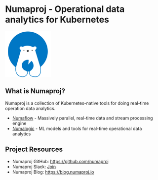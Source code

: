 # Numaproj - Operational data analytics for Kubernetes

<img src="docs/assets/numaproj-logo.svg" alt="numaproj-logo" width="150"/>

## What is Numaproj?

Numaproj is a collection of Kubernetes-native tools for doing real-time operation data analytics. 
* [Numaflow](https://github.com/numaproj/numaflow) - Massively parallel, real-time data and stream processing engine
* [Numalogic](https://github.com/numaproj/numalogic) - ML models and tools for real-time operational data analytics

## Project Resources
* Numaproj GitHub: https://github.com/numaproj
* Numaproj Slack: [Join](https://join.slack.com/t/numaproj/shared_invite/zt-19svuv47m-YKHhsQ~~KK9mBv1E7pNzfg)
* Numaproj Blog: https://blog.numaproj.io
